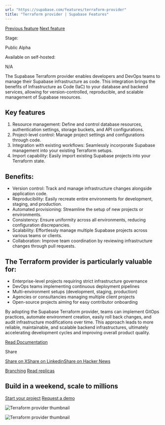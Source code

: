 ```yaml
---
url: "https://supabase.com/features/terraform-provider"
title: "Terraform provider | Supabase Features"
---
```


[Previous feature](https://supabase.com/features/branching) [Next feature](https://supabase.com/features/read-replicas)

Stage:

Public Alpha

Available on self-hosted:

N/A

The Supabase Terraform provider enables developers and DevOps teams to manage their Supabase infrastructure as code. This integration brings the benefits of Infrastructure as Code (IaC) to your database and backend services, allowing for version-controlled, reproducible, and scalable management of Supabase resources.

## Key features

1. Resource management: Define and control database resources, authentication settings, storage buckets, and API configurations.
2. Project-level control: Manage project settings and configurations through code.
3. Integration with existing workflows: Seamlessly incorporate Supabase management into your existing Terraform setups.
4. Import capability: Easily import existing Supabase projects into your Terraform state.

## Benefits:

- Version control: Track and manage infrastructure changes alongside application code.
- Reproducibility: Easily recreate entire environments for development, staging, and production.
- Automated provisioning: Streamline the setup of new projects or environments.
- Consistency: Ensure uniformity across all environments, reducing configuration discrepancies.
- Scalability: Effortlessly manage multiple Supabase projects across various teams or clients.
- Collaboration: Improve team coordination by reviewing infrastructure changes through pull requests.

## The Terraform provider is particularly valuable for:

- Enterprise-level projects requiring strict infrastructure governance
- DevOps teams implementing continuous deployment pipelines
- Multi-environment setups (development, staging, production)
- Agencies or consultancies managing multiple client projects
- Open-source projects aiming for easy contributor onboarding

By adopting the Supabase Terraform provider, teams can implement GitOps practices, automate environment creation, easily roll back changes, and audit infrastructure modifications over time. This approach leads to more reliable, maintainable, and scalable backend infrastructures, ultimately accelerating development cycles and improving overall product quality.

[Read Documentation](https://supabase.com/docs/guides/deployment/terraform)

Share

[Share on X](https://twitter.com/intent/tweet?url=https%3A%2F%2Fsupabase.com%2Ffeatures%2Fterraform-provider&text=Terraform%20provider%20%7C%20Supabase%20Features)[Share on Linkedin](https://www.linkedin.com/shareArticle?url=https%3A%2F%2Fsupabase.com%2Ffeatures%2Fterraform-provider&text=Terraform%20provider%20%7C%20Supabase%20Features)[Share on Hacker News](https://news.ycombinator.com/submitlink?u=https%3A%2F%2Fsupabase.com%2Ffeatures%2Fterraform-provider&t=Terraform%20provider%20%7C%20Supabase%20Features)

[Branching](https://supabase.com/features/branching) [Read replicas](https://supabase.com/features/read-replicas)

## Build in a weekend, scale to millions

[Start your project](https://supabase.com/dashboard) [Request a demo](https://supabase.com/contact/sales)

![Terraform provider thumbnail](https://supabase.com/_next/image?url=%2Fimages%2Ffeatures%2Fterraform-provider.png&w=3840&q=100&dpl=dpl_7FY8EmFQ6G3YqautJ4Fvh1viLnvu)

![Terraform provider thumbnail](https://supabase.com/_next/image?url=%2Fimages%2Ffeatures%2Fterraform-provider-light.png&w=3840&q=100&dpl=dpl_7FY8EmFQ6G3YqautJ4Fvh1viLnvu)